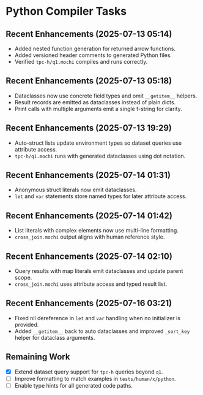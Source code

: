 # Python Compiler Tasks

## Recent Enhancements (2025-07-13 05:14)
- Added nested function generation for returned arrow functions.
- Added versioned header comments to generated Python files.
- Verified `tpc-h/q1.mochi` compiles and runs correctly.
## Recent Enhancements (2025-07-13 05:18)
- Dataclasses now use concrete field types and omit `__getitem__` helpers.
- Result records are emitted as dataclasses instead of plain dicts.
- Print calls with multiple arguments emit a single f-string for clarity.
## Recent Enhancements (2025-07-13 19:29)
- Auto-struct lists update environment types so dataset queries use attribute access.
- `tpc-h/q1.mochi` runs with generated dataclasses using dot notation.
## Recent Enhancements (2025-07-14 01:31)
- Anonymous struct literals now emit dataclasses.
- `let` and `var` statements store named types for later attribute access.
## Recent Enhancements (2025-07-14 01:42)
- List literals with complex elements now use multi-line formatting.
- `cross_join.mochi` output aligns with human reference style.
## Recent Enhancements (2025-07-14 02:10)
- Query results with map literals emit dataclasses and update parent scope.
- `cross_join.mochi` uses attribute access and typed result list.
## Recent Enhancements (2025-07-16 03:21)
- Fixed nil dereference in `let` and `var` handling when no initializer is provided.
- Added `__getitem__` back to auto dataclasses and improved `_sort_key` helper for dataclass arguments.

## Remaining Work
- [x] Extend dataset query support for `tpc-h` queries beyond `q1`.
- [ ] Improve formatting to match examples in `tests/human/x/python`.
- [ ] Enable type hints for all generated code paths.
